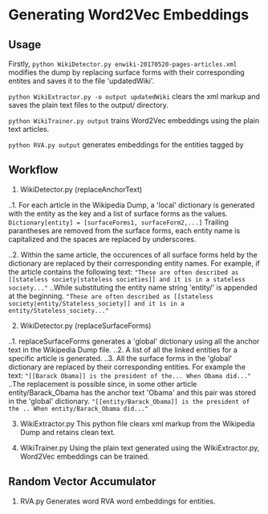 # Generating Word2Vec Embeddings

## Usage
Firstly, `python WikiDetector.py enwiki-20170520-pages-articles.xml` modifies the dump by replacing surface forms with their corresponding entites and saves it to the file 'updatedWiki'.

`python WikiExtractor.py -o output updatedWiki` clears the xml markup and saves the plain text files to the output/ directory.

`python WikiTrainer.py output` trains Word2Vec embeddings using the plain text articles.

`python RVA.py output` generates embeddings for the entities tagged by 

## Workflow
1. WikiDetector.py (replaceAnchorText)

..1. For each article in the Wikipedia Dump, a 'local' dictionary is generated with the entity as the key and a list of surface forms as the values. 
`Dictionary[entity] = [surfaceForms1, surfaceForm2,...]`
Trailing parantheses are removed from the surface forms, each entity name is capitalized and the spaces are replaced by underscores.

..2. Within the same article, the occurences of all surface forms held by the dictionary are replaced by their corresponding entity names. For example, if the article contains the following text:
`"These are often described as [[stateless society|stateless societies]] and it is in a stateless society..."`
..While substituting the entity name string 'entity/' is appended at the beginning.
`"These are often described as [[stateless society|entity/Stateless_society]] and it is in a entity/Stateless_society..."`

2. WikiDetector.py (replaceSurfaceForms)

..1. replaceSurfaceForms generates a 'global' dictionary using all the anchor text in the Wikipedia Dump file.
..2. A list of all the linked entities for a specific article is generated.
..3. All the surface forms in the 'global' dictionary are replaced by their corresponding entities. For example the text:
`"[[Barack Obama]] is the president of the... When Obama did..."`
..The replacement is possible since, in some other article entity/Barack_Obama has the anchor text 'Obama' and this pair was stored in the 'global' dictionary.
`"[[entity/Barack_Obama]] is the president of the .. When entity/Barack_Obama did..."`

3. WikiExtractor.py
This python file clears xml markup from the Wikipedia Dump and retains clean text.

4. WikiTrainer.py
Using the plain text generated using the WikiExtractor.py, Word2Vec embeddings can be trained.

## Random Vector Accumulator

1. RVA.py
Generates word RVA word embeddings for entities.
